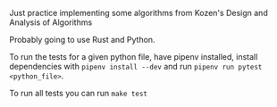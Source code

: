 Just practice implementing some algorithms from Kozen's Design and Analysis of Algorithms

Probably going to use Rust and Python.

To run the tests for a given python file, have pipenv installed, install dependencies with `pipenv install --dev` and run `pipenv run pytest <python_file>`.

To run all tests you can run `make test`
